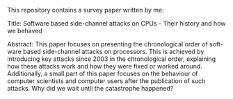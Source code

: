 This repository contains a survey paper written by me:

Title: Software based side-channel attacks on CPUs - Their history and how we behaved

Abstract: This paper focuses on presenting the chronological order of soft-
ware based side-channel attacks on processors. This is achieved
by introducing key attacks since 2003 in the chronological order,
explaining how these attacks work and how they were fixed or
worked around. Additionally, a small part of this paper focuses on
the behaviour of computer scientists and computer users after the
publication of such attacks. Why did we wait until the catastrophe
happened?
